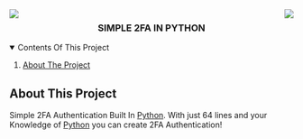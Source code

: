 <img src="https://www.python.org/static/community_logos/python-powered-h-140x182.png" align="right"/>
<img src="https://brandslogos.com/wp-content/uploads/images/large/replit-logo.png" align="left"/>

<h3 align="center">SIMPLE 2FA IN PYTHON</h3>

<details open="open">
  <summary>Contents Of This Project</summary>
  <ol>
    <li>
      <a href="#about-the-project">About The Project</a>
      <ul>
  </ol>
</details>

## About This Project

Simple 2FA Authentication Built In [Python](https://www.python.org/). With just 64 lines and your Knowledge of [Python](https://www.python.org/) you can create 2FA Authentication!
